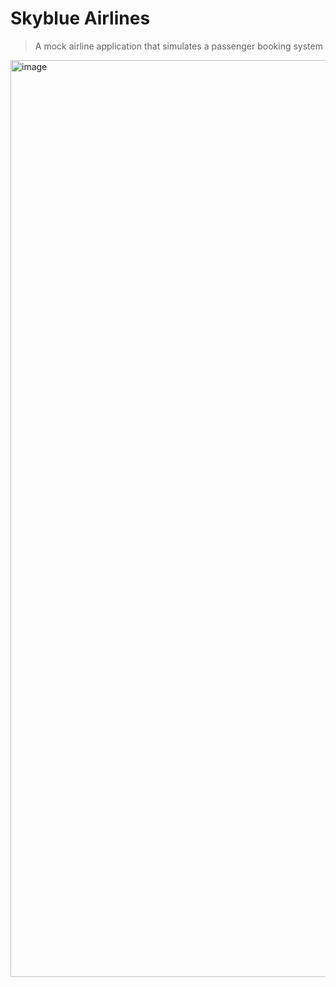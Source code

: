 # Skyblue Airlines

> A mock airline application that simulates a passenger booking system

<img width="1467" alt="image" src="https://github.com/omarxsaleem/skyblue/assets/56492738/c1ba4acb-aa9a-4218-bfb6-530f96444c26">
